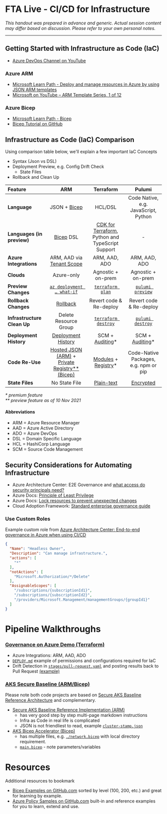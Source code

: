 # FTA Live - CI/CD for Infrastructure

_This handout was prepared in advance and generic. Actual session content may differ based on discussion. Please refer to your own personal notes._

---

## Getting Started with Infrastructure as Code (IaC) 

- [Azure DevOps Channel on YouTube](https://www.youtube.com/c/AzureDevOps)

### Azure ARM

- [Microsoft Learn Path - Deploy and manage resources in Azure by using JSON ARM templates](https://docs.microsoft.com/learn/paths/deploy-manage-resource-manager-templates/)
- [Microsoft on YouTube – ARM Template Series, 1 of 12](https://www.youtube.com/watch?v=VWe-stknCIM)

### Azure Bicep

- [Microsoft Learn Path - Bicep](https://docs.microsoft.com/learn/paths/bicep-deploy/)
- [Bicep Tutorial on GitHub](https://github.com/Azure/bicep/tree/main/docs/tutorial)

## Infrastructure as Code (IaC) Comparison

Using comparison table below, we'll explain a few important IaC Concepts

- Syntax (Json vs DSL)
- Deployment Preview, e.g. Config Drift Check
  - State Files
- Rollback and Clean Up


| Feature | ARM | Terraform | Pulumi |
|:--|:--:|:--:|:--:|
| **Language** | JSON + [Bicep](https://github.com/Azure/bicep) | HCL/DSL | Code Native, e.g. JavaScript, Python |
| **Languages (in preview)** | [Bicep](https://github.com/Azure/bicep) DSL | [CDK for Terraform](https://www.hashicorp.com/blog/cdk-for-terraform-enabling-python-and-typescript-support), Python and TypeScript Support | - |
| **Azure Integrations** | ARM, AAD via [Tenant Scope](https://docs.microsoft.com/en-us/azure/azure-resource-manager/bicep/deploy-to-tenant?tabs=azure-cli) | ARM, AAD, ADO | ARM, AAD, ADO |
| **Clouds** | Azure-only | Agnostic + on-prem | Agnostic + on-prem |
| **Preview Changes** | [`az deployment … what-if`](https://docs.microsoft.com/en-us/azure/azure-resource-manager/templates/template-deploy-what-if?tabs=azure-powershell) | [`terraform plan`](https://www.terraform.io/docs/cli/commands/plan.html) | [`pulumi preview`](https://www.pulumi.com/docs/reference/cli/pulumi_preview/) |
| **Rollback Changes** | [Rollback](https://docs.microsoft.com/en-us/azure/azure-resource-manager/templates/rollback-on-error) | Revert code & Re-deploy | Revert code & Re-deploy |
| **Infrastructure Clean Up** | Delete Resource Group | [`terraform destroy`](https://www.terraform.io/docs/cli/commands/destroy.html) | [`pulumi destroy`](https://www.pulumi.com/docs/reference/cli/pulumi_destroy/) |
| **Deployment History** | [Deployment History](https://docs.microsoft.com/en-us/azure/azure-resource-manager/templates/deployment-history?tabs=azure-portal) |  SCM + [Auditing](https://www.hashicorp.com/blog/hashicorp-terraform-cloud-audit-logging-with-splunk)* | SCM + [Auditing](https://www.pulumi.com/docs/intro/console/collaboration/auditing/)* |
| **Code Re-Use** | [Hosted JSON (ARM)](https://docs.microsoft.com/en-us/azure/azure-resource-manager/templates/linked-templates#linked-template) + [Private Registry** (Bicep)](https://docs.microsoft.com/en-us/azure/azure-resource-manager/bicep/private-module-registry) | [Modules](https://learn.hashicorp.com/collections/terraform/modules) + [Registry](https://learn.hashicorp.com/tutorials/terraform/module-private-registry)* | Code-Native Packages, e.g. npm or pip |
| **State Files** | No State File | [Plain-text](https://www.terraform.io/docs/language/state/index.html) | [Encrypted](https://www.pulumi.com/docs/intro/concepts/state/) |

_* premium feature_  
_** preview feature as of 10 Nov 2021_

#### Abbreviations

- ARM = Azure Resource Manager
- AAD = Azure Active Directory
- ADO = Azure DevOps
- DSL = Domain Specific Language
- HCL = HashiCorp Language
- SCM = Source Code Management

## Security Considerations for Automating Infrastructure

- Azure Architecture Center: E2E Governance and [what access do security principals need?](https://docs.microsoft.com/en-us/azure/architecture/example-scenario/governance/end-to-end-governance-in-azure#2-what-access-do-security-principals-need) 
- Azure Docs: [Principle of Least Privilege](https://docs.microsoft.com/en-us/azure/role-based-access-control/best-practices#only-grant-the-access-users-need)
- Azure Docs: [Lock resources to prevent unexpected changes](https://docs.microsoft.com/en-us/azure/azure-resource-manager/management/lock-resources?tabs=json)
- Cloud Adoption Framework: [Standard enterprise governance guide](https://docs.microsoft.com/en-us/azure/cloud-adoption-framework/govern/guides/standard/)

### Use Custom Roles

Example custom role from [Azure Architecture Center: End-to-end governance in Azure when using CI/CD](https://docs.microsoft.com/en-us/azure/architecture/example-scenario/governance/end-to-end-governance-in-azure)

```json
{
  "Name": "Headless Owner",    
  "Description": "Can manage infrastructure.",
  "actions": [
    "*"
  ],
  "notActions": [
    "Microsoft.Authorization/*/Delete"
  ],
  "AssignableScopes": [
    "/subscriptions/{subscriptionId1}",
    "/subscriptions/{subscriptionId2}",
    "/providers/Microsoft.Management/managementGroups/{groupId1}"
  ]
}
```

# Pipeline Walkthroughs

### [Governance on Azure Demo (Terraform)]((https://github.com/azure/devops-governance))

- Azure Integrations: ARM, AAD, ADO
- [`DEPLOY.md`](https://github.com/Azure/devops-governance/blob/main/DEPLOY.md) example of permissions and configurations required for IaC
- Drift Detection in [`stages/pull-request.yaml`](https://github.com/Azure/devops-governance/blob/main/azure-pipelines/stages/pull-request.yaml) and posting results back to Pull Request [(example)](https://github.com/Azure/devops-governance/pull/44#issuecomment-961037578)


### [AKS Secure Baseline (ARM/Bicep)](https://github.com/Azure/Aks-Construction/tree/main/bicep)

Please note both code projects are based on [Secure AKS Baseline Reference Architecture](https://docs.microsoft.com/en-us/azure/architecture/reference-architectures/containers/aks/secure-baseline-aks) and complementary.

- [Secure AKS Baseline Reference Implementation (ARM)](https://github.com/mspnp/aks-secure-baseline) 
  - has very good step by step multi-page markdown instructions
  - Infra as Code in real life is complicated
  - JSON is not friendliest to read, example [`cluster-stamp.json`](https://github.com/mspnp/aks-secure-baseline/blob/main/cluster-stamp.json)
- [AKS Bicep Accelerator (Bicep)](https://github.com/Azure/Aks-Construction/tree/main/bicep) 
  - has multiple files, e.g. [`./network.bicep`](https://github.com/Azure/Aks-Construction/blob/main/bicep/network.bicep) with local directory requirement.
  - [`main.bicep`](https://github.com/Azure/Aks-Construction/blob/main/bicep/main.bicep) - note parameters/variables

# Resources

Additional resources to bookmark

- [Bicep Examples on GitHub.com](https://github.com/Azure/bicep/tree/main/docs/examples) sorted by level (100, 200, etc.) and great for learning by example. 
- [Azure Policy Samples on GitHub.com](https://github.com/Azure/azure-policy) built-in and reference examples for you to learn, extend and use.
